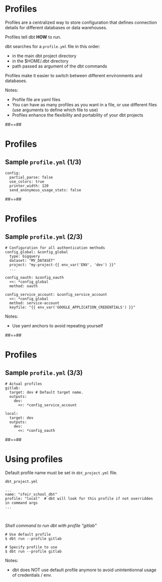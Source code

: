 <!-- .slide -->
# Profiles

Profiles are a centralized way to store configuration that defines connection details for different databases or data warehouses.

Profiles tell dbt **HOW** to run.

dbt searches for a `profile.yml` file in this order:
* in the main dbt project directory 
* in the $HOME/.dbt directory 
* path passed as argument of the dbt commands

Profiles make it easier to switch between different environments and databases.

Notes:
* Profile file are yaml files
* You can have as many profiles as you want in a file, or use different files (use arguments to define which file to use)
* Profiles enhance the flexibility and portability of your dbt projects

##==##
<!-- .slide: class="with-code"-->
# Profiles

## Sample `profile.yml` (1/3)

```yaml[]
config:
  partial_parse: false
  use_colors: true
  printer_width: 120
  send_anonymous_usage_stats: false
```

##==##
<!-- .slide: class="with-code"-->
# Profiles

## Sample `profile.yml` (2/3)

```yaml[]
# Configuration for all authentication methods
config_global: &config_global
  type: bigquery
  dataset: "MY_DATASET"
  project: "my-project-{{ env_var('ENV', 'dev') }}"
  ...

config_oauth: &config_oauth
  <<: *config_global
  method: oauth

config_service_account: &config_service_account
  <<: *config_global
  method: service-account
  keyfile: "{{ env_var('GOOGLE_APPLICATION_CREDENTIALS') }}"
```

Notes:
* Use yaml anchors to avoid repeating yourself

##==##
<!-- .slide: class="with-code"-->
# Profiles

## Sample `profile.yml` (3/3)

```yaml[]
# Actual profiles
gitlab:
  target: dev # Default target name.
  outputs:
    dev:
      <<: *config_service_account

local:
  target: dev
  outputs:
    dev:
      <<: *config_oauth
```

##==##
<!-- .slide: class="with-code"-->
# Using profiles

Default profile name must be set in `dbt_project.yml` file.

`dbt_project.yml`
```yaml[]
...
name: "sfeir_school_dbt"
profile: "local"  # dbt will look for this profile if not overridden in command args
...
```

<br>

_Shell command to run dbt with profile "gitlab"_
```bash[]
# Use default profile
$ dbt run --profile gitlab

# Specify profile to use
$ dbt run --profile gitlab
```

Notes:
* dbt does NOT use default profile anymore to avoid unintentionnal usage of credentials / env. 
